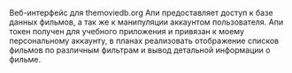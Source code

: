 Веб-интерфейс для themoviedb.org
Апи предоставляет доступ к базе данных фильмов, а так же к манипуляции аккаунтом пользователя. Апи токен получен для учебного приложения и привязан к моему персональному аккаунту, в планах реализовать отображение списков фильмов по различным фильтрам и вывод детальной информации о фильме.
